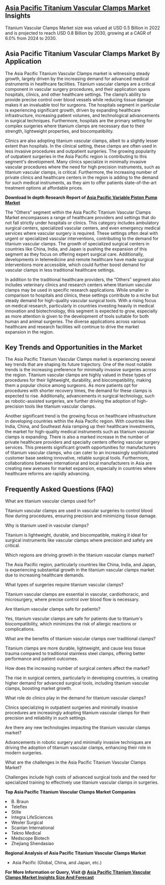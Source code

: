<h2><a href="https://www.verifiedmarketreports.com/download-sample/?rid=255608&amp;utm_source=Github-Feb&amp;utm_medium=219" target="_blank">Asia Pacific Titanium Vascular Clamps Market</a> Insights</h2><p>Titanium Vascular Clamps Market size was valued at USD 0.5 Billion in 2022 and is projected to reach USD 0.8 Billion by 2030, growing at a CAGR of 6.0% from 2024 to 2030.</p><p><h2>Asia Pacific Titanium Vascular Clamps Market By Application</h2> <p>The Asia Pacific Titanium Vascular Clamps market is witnessing steady growth, largely driven by the increasing demand for advanced medical instruments in healthcare facilities. Titanium vascular clamps are a critical component in vascular surgery procedures, and their application spans hospitals, clinics, and other healthcare settings. The clamp’s ability to provide precise control over blood vessels while reducing tissue damage makes it an invaluable tool for surgeons. The hospitals segment in particular is experiencing significant growth, driven by expanding healthcare infrastructure, increasing patient volumes, and technological advancements in surgical techniques. Furthermore, hospitals are the primary setting for complex surgeries where titanium clamps are necessary due to their strength, lightweight properties, and biocompatibility. <p>Clinics are also adopting titanium vascular clamps, albeit to a slightly lesser extent than hospitals. In the clinical setting, these clamps are often used in less invasive procedures and outpatient surgeries. The growing popularity of outpatient surgeries in the Asia Pacific region is contributing to this segment's development. Many clinics specialize in minimally invasive vascular procedures where the need for high precision instruments, such as titanium vascular clamps, is critical. Furthermore, the increasing number of private clinics and healthcare centers in the region is adding to the demand for such medical instruments, as they aim to offer patients state-of-the-art treatment options at affordable prices. <p><strong><p><strong>Download In depth Research Report of <a href="https://www.verifiedmarketreports.com/download-sample/?rid=236118&amp;utm_source=Pulse-Dec&amp;utm_medium=219" target="_blank">Asia Pacific Variable Piston Pump Market</a></strong></p></strong></p> <p>The "Others" segment within the Asia Pacific Titanium Vascular Clamps Market encompasses a range of healthcare providers and settings that do not fall strictly under hospitals or clinics. This category includes ambulatory surgical centers, specialized vascular centers, and even emergency medical services where vascular surgery is required. These settings often deal with urgent or specialized vascular interventions, contributing to the demand for titanium vascular clamps. The growth of specialized surgical centers in countries like China, India, and Japan is pushing the expansion of this segment as they focus on offering expert surgical care. Additionally, developments in telemedicine and remote healthcare have made surgical interventions more accessible, which could further boost demand for vascular clamps in less traditional healthcare settings. <p>In addition to the traditional healthcare providers, the “Others” segment also includes veterinary clinics and research centers where titanium vascular clamps may be used in specific research applications. While smaller in comparison to hospitals and clinics, these settings contribute to a niche but steady demand for high-quality vascular surgical tools. With a rising focus on medical research, particularly in countries investing heavily in medical innovation and biotechnology, this segment is expected to grow, especially as more attention is given to the development of tools suitable for both human and animal surgeries. The diverse applications across various healthcare and research facilities will continue to drive the market expansion in the region. <h2>Key Trends and Opportunities in the Market</h2> <p>The Asia Pacific Titanium Vascular Clamps market is experiencing several key trends that are shaping its future trajectory. One of the most notable trends is the increasing preference for minimally invasive surgeries across the region. Titanium vascular clamps are highly valued in these types of procedures for their lightweight, durability, and biocompatibility, making them a popular choice among surgeons. As more patients opt for procedures with shorter recovery times, the demand for these clamps is expected to rise. Additionally, advancements in surgical technology, such as robotic-assisted surgeries, are further driving the adoption of high-precision tools like titanium vascular clamps. <p>Another significant trend is the growing focus on healthcare infrastructure in developing countries within the Asia Pacific region. With countries like India, China, and Southeast Asia ramping up their healthcare investments, the market for high-quality medical instruments such as titanium vascular clamps is expanding. There is also a marked increase in the number of private healthcare providers and specialty centers offering vascular surgery services. This presents significant growth opportunities for manufacturers of titanium vascular clamps, who can cater to an increasingly sophisticated customer base seeking innovative, reliable surgical tools. Furthermore, collaborations between international and local manufacturers in Asia are creating new avenues for market expansion, especially in countries where healthcare reforms are rapidly advancing. <h2>Frequently Asked Questions (FAQ)</h2> <p>What are titanium vascular clamps used for?</p> <p>Titanium vascular clamps are used in vascular surgeries to control blood flow during procedures, ensuring precision and minimizing tissue damage.</p> <p>Why is titanium used in vascular clamps?</p> <p>Titanium is lightweight, durable, and biocompatible, making it ideal for surgical instruments like vascular clamps where precision and safety are critical.</p> <p>Which regions are driving growth in the titanium vascular clamps market?</p> <p>The Asia Pacific region, particularly countries like China, India, and Japan, is experiencing substantial growth in the titanium vascular clamps market due to increasing healthcare demands.</p> <p>What types of surgeries require titanium vascular clamps?</p> <p>Titanium vascular clamps are essential in vascular, cardiothoracic, and microsurgery, where precise control over blood flow is necessary.</p> <p>Are titanium vascular clamps safe for patients?</p> <p>Yes, titanium vascular clamps are safe for patients due to titanium's biocompatibility, which minimizes the risk of allergic reactions or complications.</p> <p>What are the benefits of titanium vascular clamps over traditional clamps?</p> <p>Titanium clamps are more durable, lightweight, and cause less tissue trauma compared to traditional stainless steel clamps, offering better performance and patient outcomes.</p> <p>How does the increasing number of surgical centers affect the market?</p> <p>The rise in surgical centers, particularly in developing countries, is creating higher demand for advanced surgical tools, including titanium vascular clamps, boosting market growth.</p> <p>What role do clinics play in the demand for titanium vascular clamps?</p> <p>Clinics specializing in outpatient surgeries and minimally invasive procedures are increasingly adopting titanium vascular clamps for their precision and reliability in such settings.</p> <p>Are there any new technologies impacting the titanium vascular clamps market?</p> <p>Advancements in robotic surgery and minimally invasive techniques are driving the adoption of titanium vascular clamps, enhancing their role in modern surgeries.</p> <p>What are the challenges in the Asia Pacific Titanium Vascular Clamps Market?</p> <p>Challenges include high costs of advanced surgical tools and the need for specialized training to effectively use titanium vascular clamps in surgeries.</p> </p><p><strong>Top Asia Pacific Titanium Vascular Clamps Market Companies</strong></p><div data-test-id=""><p><li>B. Braun</li><li> Teleflex</li><li> Stille</li><li> Integra LifeSciences</li><li> Wexler Surgical</li><li> Scanlan International</li><li> Tekno Medical</li><li> Medscope Biotech</li><li> Zhejiang Shendasiao</li></p><div><strong>Regional Analysis of&nbsp;Asia Pacific Titanium Vascular Clamps Market</strong></div><ul><li dir="ltr"><p dir="ltr">Asia Pacific (Global, China, and Japan, etc.)</p></li></ul><p><strong>For More Information or Query, Visit @&nbsp;</strong><strong><a href="https://www.verifiedmarketreports.com/product/titanium-vascular-clamps-market/?utm_source=Github-Feb&amp;utm_medium=219" target="_blank">Asia Pacific Titanium Vascular Clamps Market Insights Size And Forecast</a></strong></p></div><h2>&nbsp;</h2><div data-test-id="">&nbsp;</div>
